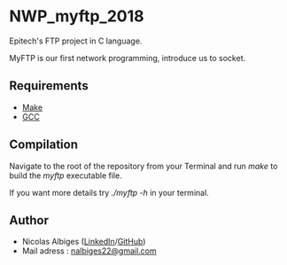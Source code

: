 # NWP_myftp_2018

Epitech's FTP project in C language.


MyFTP is our first network programming, introduce us to socket.

## Requirements

 * [Make](https://www.gnu.org/software/make//)
 * [GCC](https://gcc.gnu.org/)

## Compilation

Navigate to the root of the repository from your Terminal and run *make* to build the *myftp* executable file.

If you want more details try *./myftp -h* in your terminal.


## Author

* Nicolas Albiges ([LinkedIn](https://www.linkedin.com/in/nicolas-albiges/)/[GitHub](https://github.com/NicolasAlbiges))
* Mail adress : nalbiges22@gmail.com
